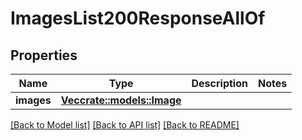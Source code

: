 # ImagesList200ResponseAllOf

## Properties

Name | Type | Description | Notes
------------ | ------------- | ------------- | -------------
**images** | [**Vec<crate::models::Image>**](image.md) |  | 

[[Back to Model list]](../README.md#documentation-for-models) [[Back to API list]](../README.md#documentation-for-api-endpoints) [[Back to README]](../README.md)


